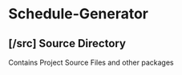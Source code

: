 # Schedule-Generator

## [/src]   Source Directory

Contains Project Source Files and other packages
